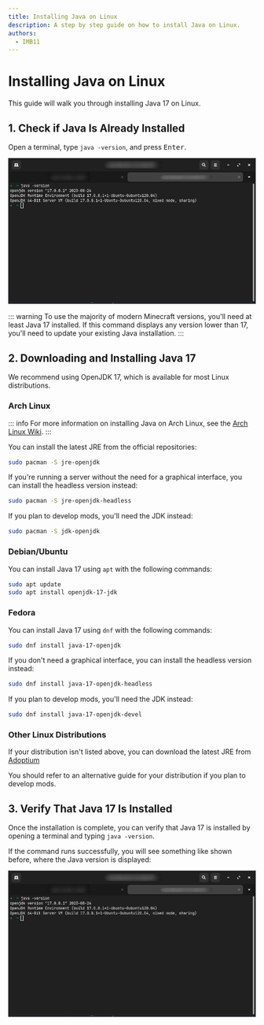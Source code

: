 ```yaml
---
title: Installing Java on Linux
description: A step by step guide on how to install Java on Linux.
authors:
  - IMB11
---
```


# Installing Java on Linux

This guide will walk you through installing Java 17 on Linux.

## 1. Check if Java Is Already Installed

Open a terminal, type `java -version`, and press <kbd>Enter</kbd>.

![Terminal with "java -version" typed in.](/assets/players/installing-java/linux-java-version.png)

::: warning
To use the majority of modern Minecraft versions, you'll need at least Java 17 installed. If this command displays any version lower than 17, you'll need to update your existing Java installation.
:::

## 2. Downloading and Installing Java 17

We recommend using OpenJDK 17, which is available for most Linux distributions.

### Arch Linux

::: info
For more information on installing Java on Arch Linux, see the [Arch Linux Wiki](https://wiki.archlinux.org/title/Java).
:::

You can install the latest JRE from the official repositories:

```bash
sudo pacman -S jre-openjdk
```

If you're running a server without the need for a graphical interface, you can install the headless version instead:

```bash
sudo pacman -S jre-openjdk-headless
```

If you plan to develop mods, you'll need the JDK instead:

```bash
sudo pacman -S jdk-openjdk
```

### Debian/Ubuntu

You can install Java 17 using `apt` with the following commands:

```bash
sudo apt update
sudo apt install openjdk-17-jdk
```

### Fedora

You can install Java 17 using `dnf` with the following commands:

```bash
sudo dnf install java-17-openjdk
```

If you don't need a graphical interface, you can install the headless version instead:

```bash
sudo dnf install java-17-openjdk-headless
```

If you plan to develop mods, you'll need the JDK instead:

```bash
sudo dnf install java-17-openjdk-devel
```

### Other Linux Distributions

If your distribution isn't listed above, you can download the latest JRE from [Adoptium](https://adoptium.net/temurin/)

You should refer to an alternative guide for your distribution if you plan to develop mods.

## 3. Verify That Java 17 Is Installed

Once the installation is complete, you can verify that Java 17 is installed by opening a terminal and typing `java -version`.

If the command runs successfully, you will see something like shown before, where the Java version is displayed:

![Terminal with "java -version" typed in.](/assets/players/installing-java/linux-java-version.png)
